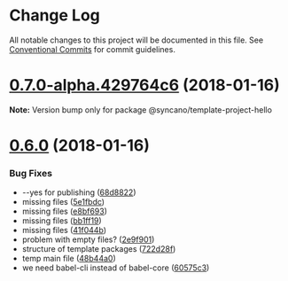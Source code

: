 # Change Log

All notable changes to this project will be documented in this file.
See [Conventional Commits](https://conventionalcommits.org) for commit guidelines.

<a name="0.7.0-alpha.429764c6"></a>
# [0.7.0-alpha.429764c6](https://github.com/Syncano/syncano-node/compare/v0.6.0...v0.7.0-alpha.429764c6) (2018-01-16)




**Note:** Version bump only for package @syncano/template-project-hello

<a name="0.6.0"></a>
# [0.6.0](https://github.com/Syncano/syncano-node/compare/v0.4.2...v0.6.0) (2018-01-16)


### Bug Fixes

* --yes for publishing ([68d8822](https://github.com/Syncano/syncano-node/commit/68d8822))
* missing files ([5e1fbdc](https://github.com/Syncano/syncano-node/commit/5e1fbdc))
* missing files ([e8bf693](https://github.com/Syncano/syncano-node/commit/e8bf693))
* missing files ([bb1ff19](https://github.com/Syncano/syncano-node/commit/bb1ff19))
* missing files ([41f044b](https://github.com/Syncano/syncano-node/commit/41f044b))
* problem with empty files? ([2e9f901](https://github.com/Syncano/syncano-node/commit/2e9f901))
* structure of template packages ([722d28f](https://github.com/Syncano/syncano-node/commit/722d28f))
* temp main file ([48b44a0](https://github.com/Syncano/syncano-node/commit/48b44a0))
* we need babel-cli instead of babel-core ([60575c3](https://github.com/Syncano/syncano-node/commit/60575c3))
